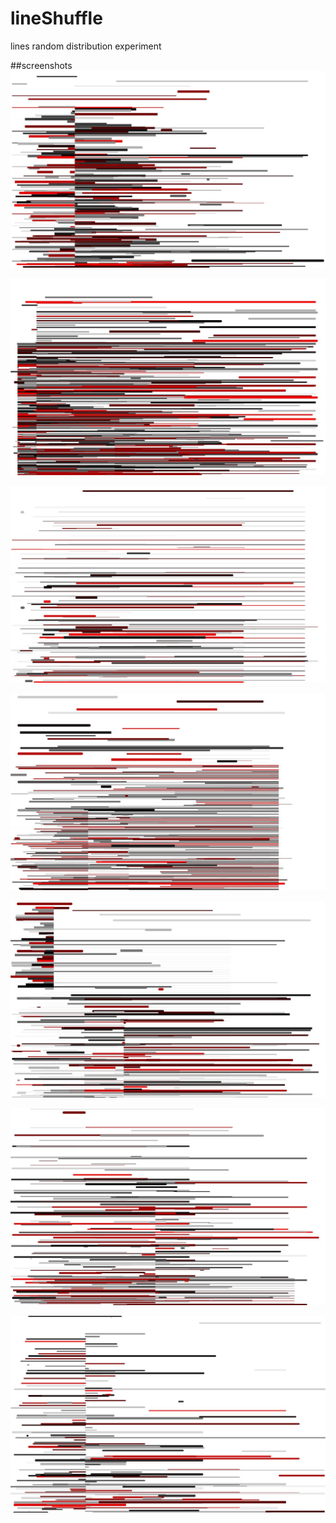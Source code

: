# lineShuffle
lines random distribution experiment

##screenshots
![screenshot-1](https://raw.githubusercontent.com/alejandrogarciasalas/lineShuffle/master/screenshots/150527_144230_27.jpg)

![screenshot-2](https://raw.githubusercontent.com/alejandrogarciasalas/lineShuffle/master/screenshots/150527_144243_32.jpg)

![screenshot-3](https://raw.githubusercontent.com/alejandrogarciasalas/lineShuffle/master/screenshots/150527_144246_34.jpg)

![screenshot-4](https://raw.githubusercontent.com/alejandrogarciasalas/lineShuffle/master/screenshots/150527_144247_35.jpg)

![screenshot-4](https://raw.githubusercontent.com/alejandrogarciasalas/lineShuffle/master/screenshots/150527_144257_47.jpg)

![screenshot-4](https://raw.githubusercontent.com/alejandrogarciasalas/lineShuffle/master/screenshots/150527_144318_98.jpg)

![screenshot-4](https://raw.githubusercontent.com/alejandrogarciasalas/lineShuffle/master/screenshots/150527_144323_103.jpg)

